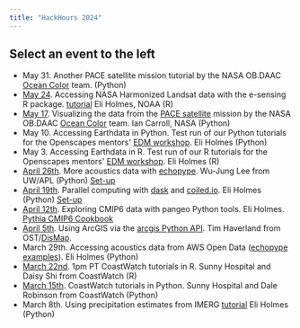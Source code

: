 ```yaml
---
title: "HackHours 2024"
---
```


## Select an event to the left

* May 31. Another PACE satellite mission tutorial by the NASA OB.DAAC [Ocean Color](https://oceancolor.gsfc.nasa.gov/resources/docs/tutorials/) team. (Python)
* [May 24](2024-05-24-sits/index.qmd). Accessing NASA Harmonized Landsat data with the e-sensing R package. [tutorial](https://e-sensing.github.io/sitsbook/earth-observation-data-cubes.html#accessing-harmonized-landsat-sentinel-collections) Eli Holmes, NOAA (R)
* [May 17](2024-05-17-ocean-color/index.qmd). Visualizing the data from the [PACE satellite](https://pace.oceansciences.org/home.htm) mission by the NASA OB.DAAC [Ocean Color](https://oceancolor.gsfc.nasa.gov/resources/docs/tutorials/) team. Ian Carroll, NASA (Python)
* May 10. Accessing Earthdata in Python. Test run of our Python tutorials for the Openscapes mentors' [EDM workshop](https://nmfs-opensci.github.io/EDMW-EarthData-Workshop-2024/). Eli Holmes (Python)
* May 3. Accessing Earthdata in R. Test run of our R tutorials for the Openscapes mentors' [EDM workshop](https://nmfs-opensci.github.io/EDMW-EarthData-Workshop-2024/). Eli Holmes (R)
* [April 26th](2024-04-26-echopype/index.qmd). More acoustics data with [echopype](https://echopype.readthedocs.io/en/stable/).  Wu-Jung Lee from UW/APL (Python)
 [Set-up](https://youtu.be/FqzaVS7UpHs)
* [April 19th](2024-04-19-dask/index.qmd). Parallel computing with [dask](https://www.dask.org/) and [coiled.io](https://www.coiled.io/).  Eli Holmes (Python)
 [Set-up](https://youtu.be/FqzaVS7UpHs)
* [April 12th](2024-04-12-cmip6/index.qmd). Exploring CMIP6 data with pangeo Python tools. Eli Holmes. [Pythia CMIP6 Cookbook](https://projectpythia.org/cmip6-cookbook/README.html)
* [April 5th](2024-04-05-ArcGIS/index.qmd). Using ArcGIS via the [arcgis Python API](https://developers.arcgis.com/python). Tim Haverland from OST/[DisMap](https://apps-st.fisheries.noaa.gov/dismap/).
* March 29th. Accessing acoustics data from AWS Open Data ([echopype examples](https://github.com/OSOceanAcoustics/echopype-examples)). Eli Holmes (Python)
* [March 22nd](2024-03-22-Coastwatch-R/index.qmd). 1pm PT CoastWatch tutorials in R. Sunny Hospital and Daisy Shi from CoastWatch (R)
* [March 15th](2024-03-15-Coastwatch-Py/index.qmd). CoastWatch tutorials in Python. Sunny Hospital and Dale Robinson from CoastWatch (Python)
* March 8th. Using precipitation estimates from IMERG [tutorial](https://nasa-openscapes.github.io/2023-Cloud-Workshop-AGU/tutorials/Earthdata_Subset_and_Plot.html) Eli Holmes (Python)

